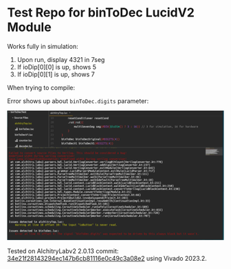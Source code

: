 # Test Repo for binToDec LucidV2 Module

Works fully in simulation:

1. Upon run, display 4321 in 7seg
2. If ioDip[0][0] is up, shows 5
3. If ioDip[0][1] is up, shows 7

When trying to compile:

Error shows up about `binToDec.digits` parameter:

![alt](/images/README/2024-09-05-17-03-50.png)

Tested on AlchitryLabv2 2.0.13 commit: [34e21f28143294ec147b6cb81116e0c49c3a08e2](https://github.com/alchitry/Alchitry-Labs-V2/commit/34e21f28143294ec147b6cb81116e0c49c3a08e2) using Vivado 2023.2.
